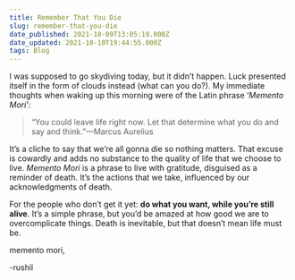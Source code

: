 ```yaml
---
title: Remember That You Die
slug: remember-that-you-die
date_published: 2021-10-09T13:05:19.000Z
date_updated: 2021-10-10T19:44:55.000Z
tags: Blog
---
```


I was supposed to go skydiving today, but it didn’t happen. Luck presented itself in the form of clouds instead (what can you do?). My immediate thoughts when waking up this morning were of the Latin phrase ‘*Memento Mori’*:

> “You could leave life right now. Let that determine what you do and say and think.”––Marcus Aurelius

It’s a cliche to say that we’re all gonna die so nothing matters. That excuse is cowardly and adds no substance to the quality of life that we choose to live. *Memento Mori* is a phrase to live with gratitude, disguised as a reminder of death. It’s the actions that we take, influenced by our acknowledgments of death.

For the people who don’t get it yet: **do what you want, while you’re still alive**. It’s a simple phrase, but you’d be amazed at how good we are to overcomplicate things. Death is inevitable, but that doesn’t mean life must be.

memento mori,

-rushil
